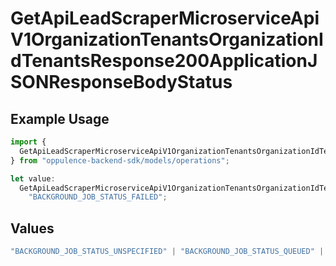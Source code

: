 # GetApiLeadScraperMicroserviceApiV1OrganizationTenantsOrganizationIdTenantsResponse200ApplicationJSONResponseBodyStatus

## Example Usage

```typescript
import {
  GetApiLeadScraperMicroserviceApiV1OrganizationTenantsOrganizationIdTenantsResponse200ApplicationJSONResponseBodyStatus,
} from "oppulence-backend-sdk/models/operations";

let value:
  GetApiLeadScraperMicroserviceApiV1OrganizationTenantsOrganizationIdTenantsResponse200ApplicationJSONResponseBodyStatus =
    "BACKGROUND_JOB_STATUS_FAILED";
```

## Values

```typescript
"BACKGROUND_JOB_STATUS_UNSPECIFIED" | "BACKGROUND_JOB_STATUS_QUEUED" | "BACKGROUND_JOB_STATUS_IN_PROGRESS" | "BACKGROUND_JOB_STATUS_COMPLETED" | "BACKGROUND_JOB_STATUS_FAILED" | "BACKGROUND_JOB_STATUS_CANCELLED" | "BACKGROUND_JOB_STATUS_TIMED_OUT"
```